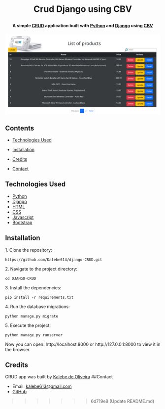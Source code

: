 # <p align="center">Crud Django using CBV</p>

[crude]: https://www.codecademy.com/article/what-is-crud

[cbv]: https://docs.djangoproject.com/en/4.2/topics/class-based-views/

[django]: https://docs.djangoproject.com/en/4.2/

[python]: https://docs.python.org/3/

[html]: https://developer.mozilla.org/en-US/docs/Web/HTML

[css]: https://developer.mozilla.org/en-US/docs/Web/CSS

[javascript]: https://developer.mozilla.org/en-US/docs/Web/JavaScript

[bootstrap]: https://getbootstrap.com/

[my_github]: https://github.com/Kalebe614

#### <p align="center">A simple [CRUD][crude] application built with [Python][python] and [Django][django] using [CBV][cbv]</p>


![Img_Project](core/static/images/CRUDE.png)



## Contents

- [Technologies Used](#technologies-used)

- [Installation](#installation)

- [Credits](#credit)

- [Contact](contact)

## Technologies Used

- [Python][python]
- [Django][django]
- [HTML][html]
- [CSS][css]
- [Javascript][javascript]
- [Bootstrap][bootstrap]
## Installation

<p>1. Clone the repository:

```
https://github.com/Kalebe614/django-CRUD.git
```

</p>

<p>
2. Navigate to the project directory:

```
cd DJANGO-CRUD  
```
</p> 
 
<p>
3. Install the dependencies:

```
pip install -r requirements.txt
```
</p>
<p>
4. Run the database migrations:

```
python manage.py migrate
```
</p>
<p>
5. Execute the project:

```
python manage.py runserver
```
</p>
<p>
Now you can open: http://localhost:8000 or http://127.0.0.1:8000 to view it in the browser.
</p>

## Credits
CRUD app was built by [Kalebe de Oliveira][my_github]
##Contact

- Email: <a ref="mailto:kalebe613@gmail.com">kalebe613@gmail.com</a>
- [GitHub](https://github.com/Kalebe614)
>>>>>>> 6d719e8 (Update README.md)

